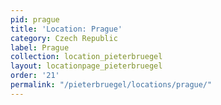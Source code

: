 ```yaml
---
pid: prague
title: 'Location: Prague'
category: Czech Republic
label: Prague
collection: location_pieterbruegel
layout: locationpage_pieterbruegel
order: '21'
permalink: "/pieterbruegel/locations/prague/"
---
```

